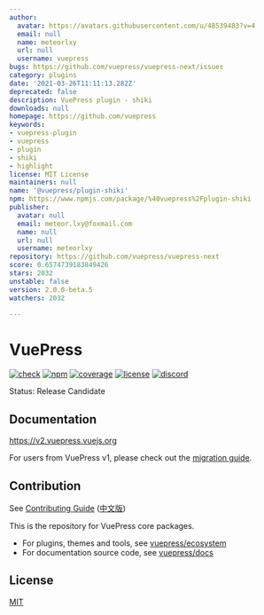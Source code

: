 ```yaml
---
author:
  avatar: https://avatars.githubusercontent.com/u/48539483?v=4
  email: null
  name: meteorlxy
  url: null
  username: vuepress
bugs: https://github.com/vuepress/vuepress-next/issues
category: plugins
date: '2021-03-26T11:11:13.282Z'
deprecated: false
description: VuePress plugin - shiki
downloads: null
homepage: https://github.com/vuepress
keywords:
- vuepress-plugin
- vuepress
- plugin
- shiki
- highlight
license: MIT License
maintainers: null
name: '@vuepress/plugin-shiki'
npm: https://www.npmjs.com/package/%40vuepress%2Fplugin-shiki
publisher:
  avatar: null
  email: meteor.lxy@foxmail.com
  name: null
  url: null
  username: meteorlxy
repository: https://github.com/vuepress/vuepress-next
score: 0.6574739183849426
stars: 2032
unstable: false
version: 2.0.0-beta.5
watchers: 2032

---
```


# VuePress

[![check](https://github.com/vuepress/core/workflows/check/badge.svg)](https://github.com/vuepress/core/actions/workflows/check.yml?query=workflow%3Acheck)
[![npm](https://badgen.net/npm/v/vuepress/next)](https://www.npmjs.com/package/vuepress)
[![coverage](https://coveralls.io/repos/github/vuepress/core/badge.svg?branch=main)](https://coveralls.io/github/vuepress/core?branch=main)
[![license](https://badgen.net/github/license/vuepress/core)](https://github.com/vuepress/core/blob/main/LICENSE)
[![discord](https://badgen.net/discord/online-members/ptFjefy6H5?icon=discord&label=discord)](https://discord.gg/ptFjefy6H5)

Status: Release Candidate

## Documentation

https://v2.vuepress.vuejs.org

For users from VuePress v1, please check out the [migration guide](https://v2.vuepress.vuejs.org/guide/migration.html).

## Contribution

See [Contributing Guide](https://github.com/vuepress/core/blob/main/CONTRIBUTING.md) ([中文版](https://github.com/vuepress/core/blob/main/CONTRIBUTING_zh.md))

This is the repository for VuePress core packages.

- For plugins, themes and tools, see [vuepress/ecosystem](https://github.com/vuepress/ecosystem)
- For documentation source code, see [vuepress/docs](https://github.com/vuepress/docs)

## License

[MIT](https://github.com/vuepress/core/blob/main/LICENSE)

